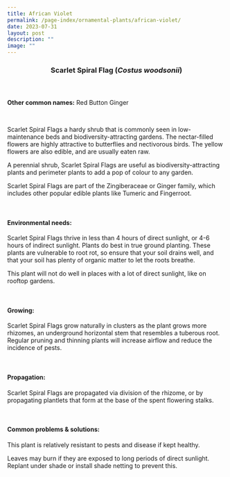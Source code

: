 ```yaml
---
title: African Violet
permalink: /page-index/ornamental-plants/african-violet/
date: 2023-07-31
layout: post
description: ""
image: ""
---
```

<header> 
	<h3>Scarlet Spiral Flag (<em>Costus woodsonii</em>)</h3> 
</header> 
 
<section> 
	<p><strong>Other common names:</strong> Red Button Ginger</p> 
	<br> 
</section> 
 
<section> 
	<p>Scarlet Spiral Flags a hardy shrub that is commonly seen in low-maintenance beds and biodiversity-attracting gardens. The nectar-filled flowers are highly attractive to butterflies and nectivorous birds. The yellow flowers are also edible, and are usually eaten raw.</p>
	<p>A perennial shrub, Scarlet Spiral Flags are useful as biodiversity-attracting plants and perimeter plants to add a pop of colour to any garden.</p>
	<p>Scarlet Spiral Flags are part of the Zingiberaceae or Ginger family, which includes other popular edible plants like Tumeric and Fingerroot.</p>
	 <br> 
</section> 
 
<section> 
  <h4>Environmental needs:</h4> 
    	<p>Scarlet Spiral Flags thrive in less than 4 hours of direct sunlight, or 4-6 hours of indirect sunlight. Plants do best in true ground planting. These plants are vulnerable to root rot, so ensure that your soil drains well, and that your soil has plenty of organic matter to let the roots breathe.</p>
		<p>This plant will not do well in places with a lot of direct sunlight, like on rooftop gardens.</p> 
	<br>
</section>

<section> 
  <h4>Growing:</h4> 
		<p>Scarlet Spiral Flags grow naturally in clusters as the plant grows more rhizomes, an underground horizontal stem that resembles a tuberous root. Regular pruning and thinning plants will increase airflow and reduce the incidence of pests.</p> 
	<br> 
</section> 

<section> 
  <h4>Propagation:</h4> 
		<p>Scarlet Spiral Flags are propagated via division of the rhizome, or by propagating plantlets that form at the base of the spent flowering stalks.</p> 
	<br> 
</section> 
 
<section> 
  <h4>Common problems &amp; solutions:</h4> 
		<p>This plant is relatively resistant to pests and disease if kept healthy.</p>
		<p>Leaves may burn if they are exposed to long periods of direct sunlight. Replant under shade or install shade netting to prevent this.</p>
	<br> 
</section>